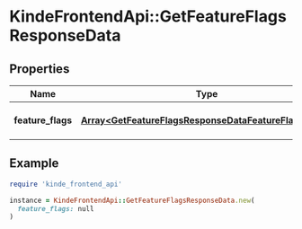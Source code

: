 # KindeFrontendApi::GetFeatureFlagsResponseData

## Properties

| Name | Type | Description | Notes |
| ---- | ---- | ----------- | ----- |
| **feature_flags** | [**Array&lt;GetFeatureFlagsResponseDataFeatureFlagsInner&gt;**](GetFeatureFlagsResponseDataFeatureFlagsInner.md) | A list of feature flags | [optional] |

## Example

```ruby
require 'kinde_frontend_api'

instance = KindeFrontendApi::GetFeatureFlagsResponseData.new(
  feature_flags: null
)
```

